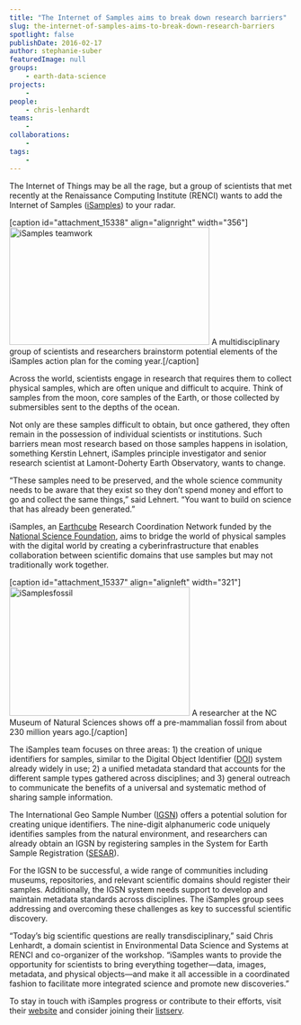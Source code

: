 ```yaml
---
title: "The Internet of Samples aims to break down research barriers"
slug: the-internet-of-samples-aims-to-break-down-research-barriers
spotlight: false
publishDate: 2016-02-17
author: stephanie-suber
featuredImage: null
groups:
    - earth-data-science
projects:
    - 
people:
    - chris-lenhardt
teams: 
    - 
collaborations:
    - 
tags:
    - 
---
```

The Internet of Things may be all the rage, but a group of scientists that met recently at the Renaissance Computing Institute (RENCI) wants to add the Internet of Samples (<a href="http://earthcube.org/group/isamples" target="_blank">iSamples</a>) to your radar.

[caption id="attachment_15338" align="alignright" width="356"]<a href="https://renci.org/wp-content/uploads/2016/02/DSC_0023.jpg" rel="attachment wp-att-15338"><img class="wp-image-15338" src="https://renci.org/wp-content/uploads/2016/02/DSC_0023-300x176.jpg" alt="iSamples teamwork" width="356" height="209" /></a> A multidisciplinary group of scientists and researchers brainstorm potential elements of the iSamples action plan for the coming year.[/caption]

Across the world, scientists engage in research that requires them to collect physical samples, which are often unique and difficult to acquire. Think of samples from the moon, core samples of the Earth, or those collected by submersibles sent to the depths of the ocean.

<!--more-->

Not only are these samples difficult to obtain, but once gathered, they often remain in the possession of individual scientists or institutions. Such barriers mean most research based on those samples happens in isolation, something Kerstin Lehnert, iSamples principle investigator and senior research scientist at Lamont-Doherty Earth Observatory, wants to change.

“These samples need to be preserved, and the whole science community needs to be aware that they exist so they don’t spend money and effort to go and collect the same things,” said Lehnert. “You want to build on science that has already been generated.”

iSamples, an <a href="http://earthcube.org/" target="_blank">Earthcube</a> Research Coordination Network funded by the <a href="http://www.nsf.gov/" target="_blank">National Science Foundation</a>, aims to bridge the world of physical samples with the digital world by creating a cyberinfrastructure that enables collaboration between scientific domains that use samples but may not traditionally work together.

[caption id="attachment_15337" align="alignleft" width="321"]<a href="https://renci.org/wp-content/uploads/2016/02/iSamplesfossil.png" rel="attachment wp-att-15337"><img class="wp-image-15337" src="https://renci.org/wp-content/uploads/2016/02/iSamplesfossil.png" alt="iSamplesfossil" width="321" height="229" /></a> A researcher at the NC Museum of Natural Sciences shows off a pre-mammalian fossil from about 230 million years ago.[/caption]

The iSamples team focuses on three areas: 1) the creation of unique identifiers for samples, similar to the Digital Object Identifier (<a href="https://www.doi.org/" target="_blank">DOI</a>) system already widely in use; 2) a unified metadata standard that accounts for the different sample types gathered across disciplines; and 3) general outreach to communicate the benefits of a universal and systematic method of sharing sample information.

The International Geo Sample Number (<a href="http://www.geosamples.org/igsnabout" target="_blank">IGSN</a>) offers a potential solution for creating unique identifiers. The nine-digit alphanumeric code uniquely identifies samples from the natural environment, and researchers can already obtain an IGSN by registering samples in the System for Earth Sample Registration (<a href="http://www.geosamples.org/" target="_blank">SESAR</a>).

For the IGSN to be successful, a wide range of communities including museums, repositories, and relevant scientific domains should register their samples. Additionally, the IGSN system needs support to develop and maintain metadata standards across disciplines. The iSamples group sees addressing and overcoming these challenges as key to successful scientific discovery.

“Today’s big scientific questions are really transdisciplinary,” said Chris Lenhardt, a domain scientist in Environmental Data Science and Systems at RENCI and co-organizer of the workshop. “iSamples wants to provide the opportunity for scientists to bring everything together—data, images, metadata, and physical objects—and make it all accessible in a coordinated fashion to facilitate more integrated science and promote new discoveries.”

To stay in touch with iSamples progress or contribute to their efforts, visit their <a href="http://earthcube.org/group/isamples" target="_blank">website</a> and consider joining their <a href="http://earthcube.org/mailman/listinfo/isamples_earthcube.org" target="_blank">listserv</a>.
